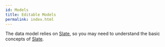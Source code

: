 ```yaml
---
id: Models
title: Editable Models
permalink: index.html
---
```


<Intro>

The data model relies on [Slate](https://docs.slatejs.org/), so you may need to understand the basic concepts of [Slate](https://docs.slatejs.org/).

</Intro>
